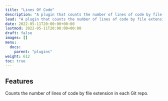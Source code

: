 ```yaml
---
title: "Lines Of Code"
description: "A plugin that counts the number of lines of code by file extension in each Git repo."
lead: "A plugin that counts the number of lines of code by file extension in each Git repo."
date: 2022-05-11T20:00:00+00:00
lastmod: 2022-05-11T20:00:00+00:00
draft: false
images: []
menu:
  docs:
    parent: "plugins"
weight: 612
toc: true
---
```


## Features

Counts the number of lines of code by file extension in each Git repo.
